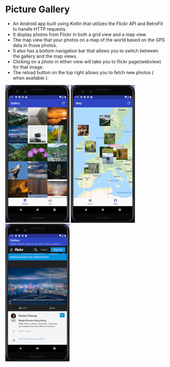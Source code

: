 # Picture Gallery
- An Android app built using Kotlin that utilizes the Flickr API and RetroFit to handle HTTP requests.
- It display photos from Flickr in both a grid view and a map view.
- The map view that  your photos on a map of the world based on the GPS data in those photos. 
- It also has a bottom navigation bar that allows you to switch between the gallery and the map views.
- Clicking on a photo in either view will take you to flickr page(webview) for that image.
- The reload button on the top right allows you to fetch new photos ( when available ).

<img src = "images/Gallery.png" width=201 height=431>    <img src = "images/Map.png" width=201 height=431>    <img src = "images/WebView.png" width=201 height=431>

